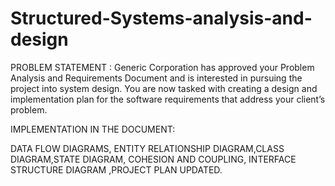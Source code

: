 # Structured-Systems-analysis-and-design

PROBLEM STATEMENT :
Generic Corporation has approved your Problem Analysis and Requirements
Document and is interested in pursuing the project into system design. You are
now tasked with creating a design and implementation plan for the software
requirements that address your client’s problem.

IMPLEMENTATION IN THE DOCUMENT:

DATA FLOW DIAGRAMS, ENTITY RELATIONSHIP DIAGRAM,CLASS DIAGRAM,STATE DIAGRAM, COHESION AND COUPLING, INTERFACE STRUCTURE DIAGRAM ,PROJECT PLAN UPDATED.
